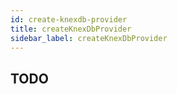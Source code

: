 ```yaml
---
id: create-knexdb-provider
title: createKnexDbProvider
sidebar_label: createKnexDbProvider
---
```


## TODO